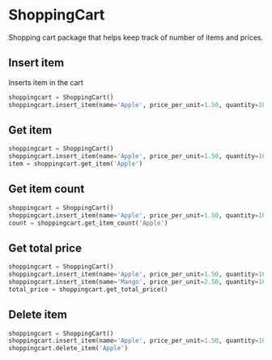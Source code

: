 # ShoppingCart
Shopping cart package that helps keep track of number of items and prices.

## Insert item
Inserts item in the cart
```python
shoppingcart = ShoppingCart()
shoppingcart.insert_item(name='Apple', price_per_unit=1.50, quantity=10)
```

## Get item
```python
shoppingcart = ShoppingCart()
shoppingcart.insert_item(name='Apple', price_per_unit=1.50, quantity=10)
item = shoppingcart.get_item('Apple')
```

## Get item count
```python
shoppingcart = ShoppingCart()
shoppingcart.insert_item(name='Apple', price_per_unit=1.50, quantity=10)
count = shoppingcart.get_item_count('Apple')
```

## Get total price
```python
shoppingcart = ShoppingCart()
shoppingcart.insert_item(name='Apple', price_per_unit=1.50, quantity=10)
shoppingcart.insert_item(name='Mango', price_per_unit=2.50, quantity=10)
total_price = shoppingcart.get_total_price()
```

## Delete item
```python
shoppingcart = ShoppingCart()
shoppingcart.insert_item(name='Apple', price_per_unit=1.50, quantity=10)
shoppingcart.delete_item('Apple')
```

